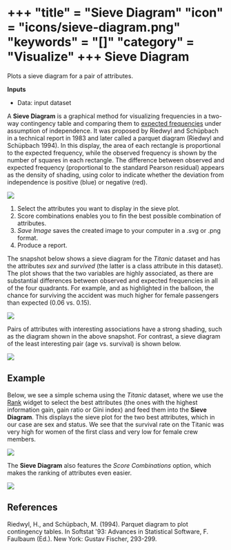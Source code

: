 +++
"title" = "Sieve Diagram"
"icon" = "icons/sieve-diagram.png"
"keywords" = "[]"
"category" = "Visualize"
+++
Sieve Diagram
=============

Plots a sieve diagram for a pair of attributes.

**Inputs**

- Data: input dataset

A **Sieve Diagram** is a graphical method for visualizing frequencies in a two-way contingency table and comparing them to [expected frequencies](http://cnx.org/contents/d396c4ad-2fd7-47cd-be84-152b44880feb@2/What-is-an-expected-frequency) under assumption of independence. It was proposed by Riedwyl and Schüpbach in a technical report in 1983 and later called a parquet diagram (Riedwyl and Schüpbach 1994). In this display, the area of each rectangle is proportional to the expected frequency, while the observed frequency is shown by the number of squares in each rectangle. The difference between observed and expected frequency (proportional to the standard Pearson residual) appears as the density of shading, using color to indicate whether the deviation from independence is positive (blue) or negative (red).

![](/images/SieveDiagram-stamped.png)

1. Select the attributes you want to display in the sieve plot.
2. Score combinations enables you to fin the best possible combination of attributes.
3. *Save Image* saves the created image to your computer in a .svg or .png format.
4. Produce a report.

The snapshot below shows a sieve diagram for the *Titanic* dataset and has the attributes *sex* and *survived* (the latter is a class attribute in this dataset). The plot shows that the two variables are highly associated, as there are substantial differences between observed and expected frequencies in all of the four quadrants. For example, and as highlighted in the balloon, the chance for surviving the accident was much higher for female passengers than expected (0.06 vs. 0.15).

![](/images/SieveDiagram-Titanic.png)

Pairs of attributes with interesting associations have a strong shading, such as the diagram shown in the above snapshot. For contrast, a sieve diagram of the least interesting pair (age vs. survival) is shown below.

![](/images/SieveDiagram-Titanic-age-survived.png)

Example
-------

Below, we see a simple schema using the *Titanic* dataset, where we use the
[Rank](../data/rank.md) widget to select the best attributes (the ones with the highest information gain, gain ratio or Gini index) and feed them into the **Sieve Diagram**. This displays the sieve plot for the two best attributes, which in our case are sex and status. We see that the survival rate on the Titanic was very high for women of the first class and very low for female crew members.

![](/images/SieveDiagram-Example2.PNG)

The **Sieve Diagram** also features the *Score Combinations* option, which makes the ranking of attributes even easier.

![](/images/SieveDiagram-Example1.PNG)

References
----------

Riedwyl, H., and Schüpbach, M. (1994). Parquet diagram to plot contingency tables. In Softstat '93: Advances in Statistical Software, F. Faulbaum (Ed.). New York: Gustav Fischer, 293-299.
